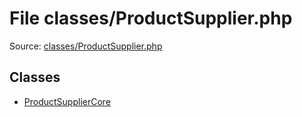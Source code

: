 File classes/ProductSupplier.php
=========

Source: [classes/ProductSupplier.php](https://github.com/PrestaShop/PrestaShop/blob/1.6.0.6/classes/ProductSupplier.php)


Classes
-------

* [ProductSupplierCore](class.ProductSupplierCore.md)

